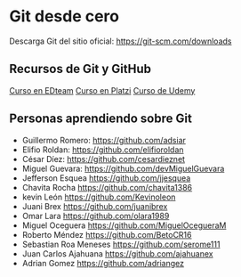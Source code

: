 # Git desde cero

Descarga Git del sitio oficial: https://git-scm.com/downloads

## Recursos de Git y GitHub

[Curso en EDteam](https://ed.team/cursos/git)
[Curso en Platzi](https://platzi.com/cursos/git-github/)
[Curso de Udemy](https://www.udemy.com/git-y-github-completo-desde-cero/)

## Personas aprendiendo sobre Git

- Guillermo Romero: https://github.com/adsiar
- Elifio Roldan: https://github.com/elifioroldan
- César Díez: https://github.com/cesardieznet
- Miguel Guevara: https://github.com/devMiguelGuevara
- Jefferson Esquea https://github.com/jjesquea
- Chavita Rocha https://github.com/chavita1386
- kevin León https://github.com/Kevinoleon
- Juani Brex https://github.com/juanibrex
- Omar Lara https://github.com/olara1989
- Miguel Oceguera https://github.com/MiguelOcegueraM
- Roberto Méndez https://github.com/BetoCR16
- Sebastian Roa Meneses https://github.com/serome111
- Juan Carlos Ajahuana https://github.com/ajahuanex
- Adrian Gomez https://github.com/adriangez
